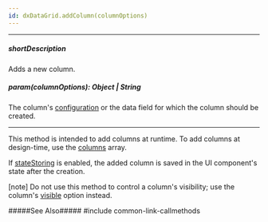 ```yaml
---
id: dxDataGrid.addColumn(columnOptions)
---
```

---
##### shortDescription
Adds a new column.

##### param(columnOptions): Object | String
The column's [configuration](/api-reference/10%20UI%20Components/dxDataGrid/1%20Configuration/columns '/Documentation/ApiReference/UI_Components/dxDataGrid/Configuration/columns/') or the data field for which the column should be created.

---
This method is intended to add columns at runtime. To add columns at design-time, use the [columns](/api-reference/10%20UI%20Components/dxDataGrid/1%20Configuration/columns '{basewidgetpath}/Configuration/columns/') array.

If [stateStoring](/api-reference/10%20UI%20Components/GridBase/1%20Configuration/stateStoring '{basewidgetpath}/Configuration/stateStoring/') is enabled, the added column is saved in the UI component's state after the creation.

[note] Do not use this method to control a column's visibility; use the column's [visible](/api-reference/_hidden/GridBaseColumn/visible.md '{basewidgetpath}/Configuration/columns/#visible') option instead.

#####See Also#####
#include common-link-callmethods
